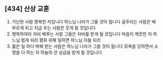 ## [434] 산상 교훈

1) 가난한 사람 행복한 자입니다 하느님 나라가 그들 것이 됩니다
   굶주리는 사람은 배부르게 되고 지금 우는 사람은 웃게 될 것입니다
2) 행복하여라 자비 베푸는 사람 그들은 자비를 받게 될 것입니다
   마음이 깨끗한 자 하느님 뵙게 되리 평화 위해 일하면 하느님 아들 되리
3) 옳은 일 하다 박해 받는 사람은 하느님 나라가 그들 것이 됩니다 
   모욕을 당하면서 소명을 다 하는 자 하늘의 큰 상급을 받게 될 것입니다
